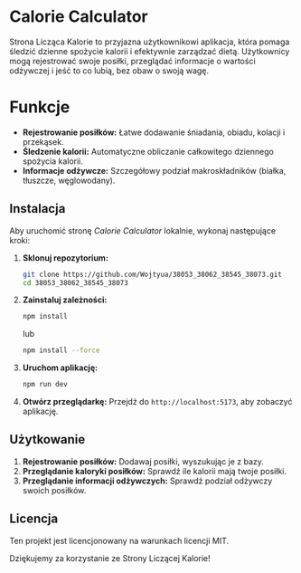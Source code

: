 # Calorie Calculator

Strona Licząca Kalorie to przyjazna użytkownikowi aplikacja, która pomaga śledzić dzienne spożycie kalorii i efektywnie zarządzać dietą. Użytkownicy mogą rejestrować swoje posiłki, przeglądać informacje o wartości odżywczej i jeść to co lubią, bez obaw o swoją wagę.

# Funkcje
- **Rejestrowanie posiłków:** Łatwe dodawanie śniadania, obiadu, kolacji i przekąsek.
- **Śledzenie kalorii:** Automatyczne obliczanie całkowitego dziennego spożycia kalorii.
- **Informacje odżywcze:** Szczegółowy podział makroskładników (białka, tłuszcze, węglowodany).

## Instalacja
Aby uruchomić stronę *Calorie Calculator* lokalnie, wykonaj następujące kroki:

1. **Sklonuj repozytorium:**
    ```sh
    git clone https://github.com/Wojtyua/38053_38062_38545_38073.git
    cd 38053_38062_38545_38073
    ```

2. **Zainstaluj zależności:**
    ```sh
    npm install
    ```
    lub
    ```sh
    npm install --force
    ```

3. **Uruchom aplikację:**
    ```sh
    npm run dev
    ```

4. **Otwórz przeglądarkę:**
    Przejdź do `http://localhost:5173`, aby zobaczyć aplikację.


## Użytkowanie
1. **Rejestrowanie posiłków:** Dodawaj posiłki, wyszukując je z bazy.
2. **Przeglądanie kaloryki posiłków:** Sprawdź ile kalorii mają twoje posiłki.
3. **Przeglądanie informacji odżywczych:** Sprawdź podział odżywczy swoich posiłków.


## Licencja
Ten projekt jest licencjonowany na warunkach licencji MIT.

Dziękujemy za korzystanie ze Strony Liczącej Kalorie!